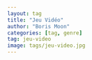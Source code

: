 ```yaml
---
layout: tag
title: "Jeu Vidéo"
author: "Boris Moon"
categories: [tag, genre]
tag: jeu-video
image: tags/jeu-video.jpg
---
```

